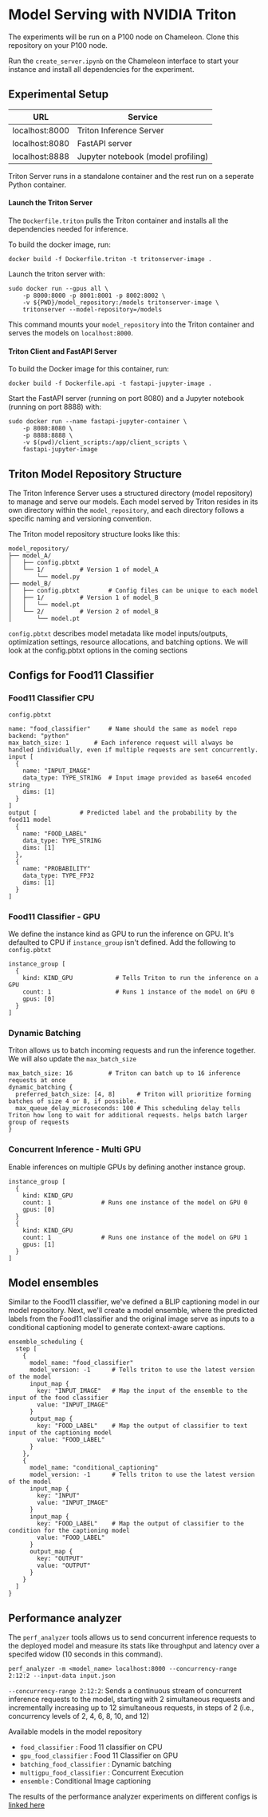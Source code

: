 # Model Serving with NVIDIA Triton 

The experiments will be run on a P100 node on Chameleon. Clone this repository on your P100 node.

Run the 	`create_server.ipynb` on the Chameleon interface to start your instance and install all dependencies for the experiment. 


## Experimental Setup

| URL | Service | 
|------------------|---| 
| localhost:8000 | Triton Inference Server | 
| localhost:8080 | FastAPI server | 
| localhost:8888 | Jupyter notebook (model profiling) |

Triton Server runs in a standalone container and the rest run on a seperate Python container. 

#### Launch the Triton Server 

The `Dockerfile.triton` pulls the Triton container and installs all the dependencies needed for inference. 

To build the docker image, run:
```
docker build -f Dockerfile.triton -t tritonserver-image .
```
Launch the triton server with:
```
sudo docker run --gpus all \
    -p 8000:8000 -p 8001:8001 -p 8002:8002 \
    -v ${PWD}/model_repository:/models tritonserver-image \
    tritonserver --model-repository=/models
```

This command mounts your `model_repository` into the Triton container and serves the models on `localhost:8000`.

#### Triton Client and FastAPI Server

To build the Docker image for this container, run:
```
docker build -f Dockerfile.api -t fastapi-jupyter-image .
```
Start the FastAPI server (running on port 8080) and a Jupyter notebook (running on port 8888) with:
```
sudo docker run --name fastapi-jupyter-container \ 
	-p 8080:8080 \
	-p 8888:8888 \
	-v $(pwd)/client_scripts:/app/client_scripts \
	fastapi-jupyter-image
```

## Triton Model Repository Structure 

The Triton Inference Server uses a structured directory (model repository) to manage and serve our models. Each model served by Triton resides in its own directory within the `model_repository`, and each directory follows a specific naming and versioning convention.

The Triton model repository structure looks like this: 

```
model_repository/
├── model_A/
│   ├── config.pbtxt
│   └── 1/			# Version 1 of model_A
│       └── model.py	
├── model_B/
│   ├── config.pbtxt		# Config files can be unique to each model
│   ├── 1/			# Version 1 of model_B
│   │   └── model.pt
│   └── 2/			# Version 2 of model_B
│       └── model.pt
```

`config.pbtxt` describes model metadata like  model inputs/outputs, optimization settings, resource allocations, and batching options. We will look at the config.pbtxt options in the coming sections

## Configs for Food11 Classifier

### Food11 Classifier CPU
`config.pbtxt`
```
name: "food_classifier"		# Name should the same as model repo
backend: "python"
max_batch_size: 1		# Each inference request will always be handled individually, even if multiple requests are sent concurrently.	
input [
  {
    name: "INPUT_IMAGE"
    data_type: TYPE_STRING	# Input image provided as base64 encoded string
    dims: [1]
  }
]
output [			# Predicted label and the probability by the food11 model
  {
    name: "FOOD_LABEL"
    data_type: TYPE_STRING	
    dims: [1]
  },
  {
    name: "PROBABILITY"
    data_type: TYPE_FP32
    dims: [1]
  }
]
```
### Food11 Classifier - GPU

We define the instance kind as GPU to run the inference on GPU. It's defaulted to CPU if `instance_group` isn't defined. Add the following to `config.pbtxt`

```
instance_group [
  {
    kind: KIND_GPU            # Tells Triton to run the inference on a GPU
    count: 1                  # Runs 1 instance of the model on GPU 0                 
    gpus: [0]                 
  }
]
```

### Dynamic Batching

Triton allows us to batch incoming requests and run the inference together. We will also update the `max_batch_size`
```
max_batch_size: 16 			# Triton can batch up to 16 inference requests at once
dynamic_batching {
  preferred_batch_size: [4, 8]		# Triton will prioritize forming batches of size 4 or 8, if possible.
  max_queue_delay_microseconds: 100	# This scheduling delay tells Triton how long to wait for additional requests. helps batch larger group of requests
}             
```

### Concurrent Inference - Multi GPU

Enable inferences on multiple GPUs by defining another instance group.

```
instance_group [
  {
    kind: KIND_GPU            
    count: 1              # Runs one instance of the model on GPU 0                  
    gpus: [0]                 
  }
  {
    kind: KIND_GPU            
    count: 1              # Runs one instance of the model on GPU 1              
    gpus: [1]                 
  }
]
```

## Model ensembles 

Similar to the Food11 classifier, we've defined a BLIP captioning model in our model repository. Next, we'll create a model ensemble, where the predicted labels from the Food11 classifier and the original image serve as inputs to a conditional captioning model to generate context-aware captions.

```
ensemble_scheduling {
  step [
    {
      model_name: "food_classifier"
      model_version: -1      # Tells triton to use the latest version of the model
      input_map {
        key: "INPUT_IMAGE"   # Map the input of the ensemble to the input of the food classifier
        value: "INPUT_IMAGE"
      }
      output_map {
        key: "FOOD_LABEL"    # Map the output of classifier to text input of the captioning model
        value: "FOOD_LABEL"
      }
    },
    {
      model_name: "conditional_captioning"
      model_version: -1      # Tells triton to use the latest version of the model
      input_map {
        key: "INPUT"
        value: "INPUT_IMAGE"
      }
      input_map {
        key: "FOOD_LABEL"    # Map the output of classifier to the condition for the captioning model 
        value: "FOOD_LABEL"
      }
      output_map {
        key: "OUTPUT"
        value: "OUTPUT"
      }
    }
  ]
}
``` 

## Performance analyzer  

The `perf_analyzer` tools allows us to send concurrent inference requests to the deployed model and measure its stats like throughput and latency over a specifed widow (10 seconds in this command). 

```
perf_analyzer -m <model_name> localhost:8000 --concurrency-range 2:12:2 --input-data input.json 
```

`--concurrency-range 2:12:2`: Sends a continuous stream of concurrent inference requests to the model, starting with 2 simultaneous requests and incrementally increasing up to 12 simultaneous requests, in steps of 2 (i.e., concurrency levels of 2, 4, 6, 8, 10, and 12)

Available models in the model repository

* `food_classifier` : Food 11 classifier on CPU
* `gpu_food_classifier` : Food 11 Classifier on GPU
* `batching_food_classifier` : Dynamic batching
* `multigpu_food_classifier` : Concurrent Execution
* `ensemble` : Conditional Image captioning

The results of the performance analyzer experiments on different configs is [linked here](https://docs.google.com/document/d/19h2KS1Ec0joOoNzzzspa8D8L24xzdzHU4pegB9TbNhs/edit?tab=t.0)

